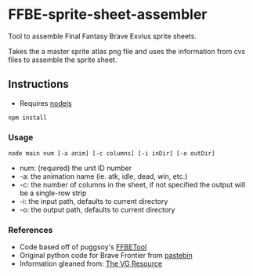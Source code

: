 # FFBE-sprite-sheet-assembler
Tool to assemble Final Fantasy Brave Exvius sprite sheets.

Takes the a master sprite atlas png file and uses the information from cvs files
to assemble the sprite sheet.

## Instructions

* Requires [nodejs](https://nodejs.org/en/)

`npm install`

### Usage
```
node main num [-a anim] [-c columns] [-i inDir] [-o outDir]

```
* num: (required) the unit ID number
* -a: the animation name (ie. atk, idle, dead, win, etc.)
* -c: the number of columns in the sheet, if not specified the output will be a single-row strip
* -i: the input path, defaults to current directory
* -o: the output path, defaults to current directory


### References
* Code based off of puggsoy's [FFBETool](https://github.com/puggsoy/MiscTools/tree/master/FFBETool/src)
* Original python code for Brave Frontier from [pastebin](http://pastebin.com/vXc0yNRh)
* Information gleaned from: [The VG Resource](https://www.google.com/url?sa=t&rct=j&q=&esrc=s&source=web&cd=9&cad=rja&uact=8&ved=0ahUKEwjU8bHRxsfOAhVL62MKHT6xCLwQFgg5MAg&url=http%3A%2F%2Fwww.vg-resource.com%2Fthread-27841.html&usg=AFQjCNHXVA5Jn78-QtXtJAtpmuZoEAxr_g&sig2=M6vg5hTSpyOJUD2qMuIUsQ&bvm=bv.129759880,d.cGc)

